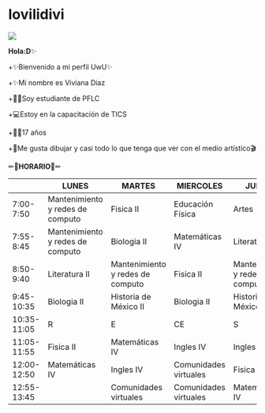 # Iovilidivi

![](https://github.com/vilidivi/VivianaDiaz/blob/main/cooltext405051993789039.png)

**Hola:D**✨


+✨Bienvenido a mi perfil UwU✨

+✨Mi nombre es Viviana Diaz

+🎒📖Soy estudiante de PFLC

+💻Estoy en la capacitación de TICS

+👩‍🎨17 años 

+🎨Me gusta dibujar y casi todo lo que tenga que ver con el medio artístico🎬




✏📅**HORARIO**📅✏

|             | LUNES                            | MARTES                           | MIERCOLES             | JUEVES                           | VIERNES               |
|-------------|----------------------------------|----------------------------------|-----------------------|----------------------------------|-----------------------|
| 7:00-7:50   | Mantenimiento y redes de computo | Fisica II                        | Educación Física      | Artes                            | Biologia II           |
| 7:55-8:45   | Mantenimiento y redes de computo | Biologia II                      | Matemáticas IV        | Literatura II                    | Fisica II             |
| 8:50-9:40   | Literatura II                    | Mantenimiento y redes de computo | Fisica II             | Mantenimiento y redes de computo | Matemáticas IV        |
| 9:45-10:35  | Biologia II                      | Historia de México II            | Biologia II           | Historia de México II            | Literatura II         |
| 10:35-11:05 | R                                | E                                | CE                    | S                                | O                     |
| 11:05-11:55 | Fisica II                        | Matemáticas IV                   | Ingles IV             | Ingles IV                        | Historia de México II |
| 12:00-12:50 | Matemáticas IV                   | Ingles IV                        | Comunidades virtuales | Fisica II                        |                       |
| 12:55-13:45 |                                  | Comunidades virtuales            | Comunidades virtuales | Matemáticas IV                   |                       |
